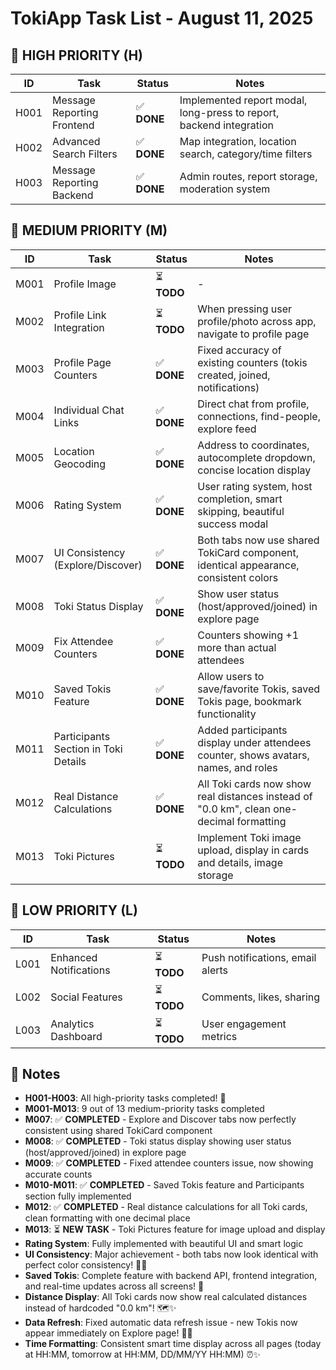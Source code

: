 # TokiApp Task List - August 11, 2025

## 🚀 **HIGH PRIORITY (H)**

| ID | Task | Status | Notes |
|----|------|--------|-------|
| H001 | Message Reporting Frontend | ✅ **DONE** | Implemented report modal, long-press to report, backend integration |
| H002 | Advanced Search Filters | ✅ **DONE** | Map integration, location search, category/time filters |
| H003 | Message Reporting Backend | ✅ **DONE** | Admin routes, report storage, moderation system |

## 🔧 **MEDIUM PRIORITY (M)**

| ID | Task | Status | Notes |
|----|------|--------|-------|
| M001 | Profile Image | ⏳ **TODO** | - |
| M002 | Profile Link Integration | ⏳ **TODO** | When pressing user profile/photo across app, navigate to profile page |
| M003 | Profile Page Counters | ✅ **DONE** | Fixed accuracy of existing counters (tokis created, joined, notifications) |
| M004 | Individual Chat Links | ✅ **DONE** | Direct chat from profile, connections, find-people, explore feed |
| M005 | Location Geocoding | ✅ **DONE** | Address to coordinates, autocomplete dropdown, concise location display |
| M006 | Rating System | ✅ **DONE** | User rating system, host completion, smart skipping, beautiful success modal |
| M007 | UI Consistency (Explore/Discover) | ✅ **DONE** | Both tabs now use shared TokiCard component, identical appearance, consistent colors |
| M008 | Toki Status Display | ✅ **DONE** | Show user status (host/approved/joined) in explore page |
| M009 | Fix Attendee Counters | ✅ **DONE** | Counters showing +1 more than actual attendees |
| M010 | Saved Tokis Feature | ✅ **DONE** | Allow users to save/favorite Tokis, saved Tokis page, bookmark functionality |
| M011 | Participants Section in Toki Details | ✅ **DONE** | Added participants display under attendees counter, shows avatars, names, and roles |
| M012 | Real Distance Calculations | ✅ **DONE** | All Toki cards now show real distances instead of "0.0 km", clean one-decimal formatting |
| M013 | Toki Pictures | ⏳ **TODO** | Implement Toki image upload, display in cards and details, image storage |

## 🎯 **LOW PRIORITY (L)**

| ID | Task | Status | Notes |
|----|------|--------|-------|
| L001 | Enhanced Notifications | ⏳ **TODO** | Push notifications, email alerts |
| L002 | Social Features | ⏳ **TODO** | Comments, likes, sharing |
| L003 | Analytics Dashboard | ⏳ **TODO** | User engagement metrics |

## 📝 **Notes**
- **H001-H003**: All high-priority tasks completed! 🎉
- **M001-M013**: 9 out of 13 medium-priority tasks completed
- **M007**: ✅ **COMPLETED** - Explore and Discover tabs now perfectly consistent using shared TokiCard component
- **M008**: ✅ **COMPLETED** - Toki status display showing user status (host/approved/joined) in explore page
- **M009**: ✅ **COMPLETED** - Fixed attendee counters issue, now showing accurate counts
- **M010-M011**: ✅ **COMPLETED** - Saved Tokis feature and Participants section fully implemented
- **M012**: ✅ **COMPLETED** - Real distance calculations for all Toki cards, clean formatting with one decimal place
- **M013**: ⏳ **NEW TASK** - Toki Pictures feature for image upload and display
- **Rating System**: Fully implemented with beautiful UI and smart logic
- **UI Consistency**: Major achievement - both tabs now look identical with perfect color consistency! 🎨✨
- **Saved Tokis**: Complete feature with backend API, frontend integration, and real-time updates across all screens! 💜
- **Distance Display**: All Toki cards now show real calculated distances instead of hardcoded "0.0 km"! 🗺️✨
- **Data Refresh**: Fixed automatic data refresh issue - new Tokis now appear immediately on Explore page! 🔄✨
- **Time Formatting**: Consistent smart time display across all pages (today at HH:MM, tomorrow at HH:MM, DD/MM/YY HH:MM) ⏰✨
